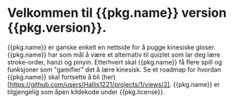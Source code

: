 # Velkommen til {{pkg.name}} version {{pkg.version}}. 
{{pkg.name}} er ganske enkelt en nettside for å pugge kinesiske gloser. {{pkg.name}} har som mål å være et alternativ til quizlet som lar deg lære stroke-order, hanzi og pinyin. Etterhvert skal {{pkg.name}} få flere spill og funksjoner som "gamifier" det å lære kinesisk. Se et roadmap for hvordan {{pkg.name}} skal fortsette å bli (her)[https://github.com/users/Hallis1221/projects/1/views/2]. {{pkg.name}} er tilgjengelig som åpen kildekode under {{pkg.license}}.